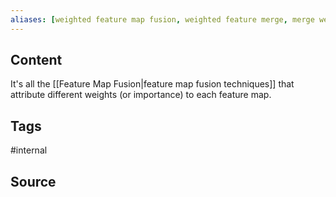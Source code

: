 ```yaml
---
aliases: [weighted feature map fusion, weighted feature merge, merge weighted feature, fuse weighted feature]
---
```

## Content
It's all the [[Feature Map Fusion|feature map fusion techniques]] that attribute different weights (or importance) to each feature map.

## Tags
#internal 

## Source
